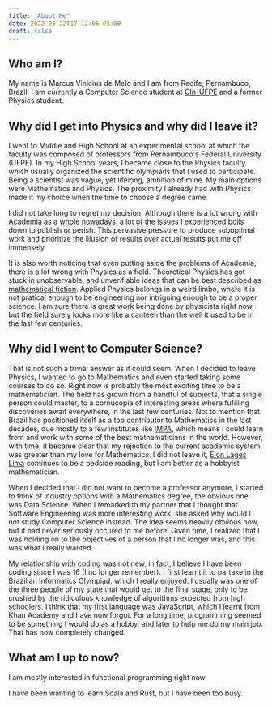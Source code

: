 ```yaml
---
title: "About Me"
date: 2022-05-22T17:12:06-03:00
draft: false
---
```


## Who am I?

My name is Marcus Vinícius de Melo and I am from Recife, Pernambuco, Brazil. I am currently a Computer Science student at [CIn-UFPE](https://portal.cin.ufpe.br) and a former Physics student.

## Why did I get into Physics and why did I leave it?

I went to Middle and High School at an experimental school at which the faculty was composed of professors from Pernambuco's Federal University (UFPE). In my High School years, I became close to the Physics faculty which usually organized the scientific olympiads that I used to participate. Being a scientist was vague, yet lifelong, ambition of mine. My main options were Mathematics and Physics. The proximity I already had with Physics made it my choice when the time to choose a degree came.

I did not take long to regret my decision. Although there is a lot wrong with Academia as a whole nowadays, a lot of the issues I experienced boils down to publish or perish. This pervasive pressure to produce suboptimal work and prioritize the illusion of results over actual results put me off immensely.

It is also worth noticing that even putting aside the problems of Academia, there is a lot wrong with Physics as a field. Theoretical Physics has got stuck in unobservable, and unverifiable ideas that can be best described as [mathematical fiction](http://backreaction.blogspot.com/2019/10/the-crisis-in-physics-is-not-only-about.html). Applied Physics belongs in a weird limbo, where it is not pratical enough to be engineering nor intriguing enough to be a proper science. I am sure there is great work being done by physicists right now, but the field surely looks more like a canteen than the well it used to be in the last few centuries.

## Why did I went to Computer Science?

That is not such a trivial answer as it could seem. When I decided to leave Physics, I wanted to go to Mathematics and even started taking some courses to do so. Right now is probably the most exciting time to be a mathematician. The field has grown from a handful of subjects, that a single person could master, to a cornucopia of interesting areas where fufilling discoveries await everywhere, in the last few centuries. Not to mention that Brazil has positioned itself as a top contributor to Mathematics in the last decades, due mostly to a few institutes like [IMPA](https://impa.br/en_US/), which means I could learn from and work with some of the best mathematicians in the world. However, with time, it became clear that my rejection to the current academic system was greater than my love for Mathematics. I did not leave it, [Elon Lages Lima](https://en.wikipedia.org/wiki/Elon_Lages_Lima) continues to be a bedside reading, but I am better as a hobbyist mathematician.

When I decided that I did not want to become a professor anymore, I started to think of industry options with a Mathematics degree, the obvious one was Data Science. When I remarked to my partner that I thought that Software Engineering was more interesting work, she asked why would I not study Computer Science instead. The idea seems heavily obvious now, but it had never seriously occured to me before. Given time, I realized that I was holding on to the objectives of a person that I no longer was, and this was what I really wanted.

My relationship with coding was not new, in fact, I believe I have been coding since I was 16 (I no longer remember). I first learnt it to partake in the Brazilian Informatics Olympiad, which I really enjoyed. I usually was one of the three people of my state that would get to the final stage, only to be crushed by the ridiculous knowledge of algorithms expected from high schoolers. I think that my first language was JavaScript, which I learnt from Khan Academy and have now forgot. For a long time, programming seemed to be something I would do as a hobby, and later to help me do my main job. That has now completely changed.

## What am I up to now?

I am mostly interested in functional programming right now.

I have been wanting to learn Scala and Rust, but I have been too busy.